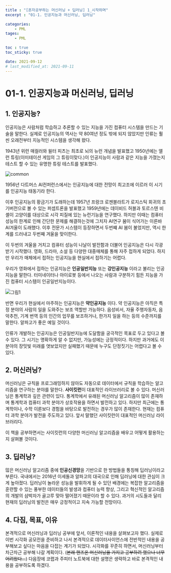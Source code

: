 ```yaml
---
title : "[혼자공부하는 머신러닝 + 딥러닝] 1_시작하며"
excerpt : "01-1. 인공지능과 머신러닝, 딥러닝"

categories:
    - PML
tages:
    - PML

toc : true
toc_sticky: true

date: 2021-09-12
# last_modified_at: 2021-09-11
---
```

# 01-1. 인공지능과 머신러닝, 딥러닝

## 1. 인공지능?

인공지능은 사람처럼 학습하고 추론할 수 있는 지능을 가진 컴퓨터 시스템을 만드는 기술을 말한다. 실제로 인공지능의 역사는 약 80여년 정도 밖에 되지 않았지만 인류는 훨씬 오래전부터 지능적인 시스템을 생각해 왔다.

1943년 위런 매컬러와 윌터 피츠는 최초로 뇌의 뉴런 개념을 발표했고 1950년에는 앨런 튜링(이미테이션 게임의 그 튜링이맞다.)이 인공지능이 사람과 같은 지능을 가졌는지 테스트 할 수 있는 유명한 튜링 테스트를 발표했다.

![common](https://user-images.githubusercontent.com/37393115/132973930-211ce822-4bb5-42f0-ab71-0294521db8b1.jpeg)

1956년 다트머스 AI컨퍼런스에서는 인공지능에 대한 전망이 최고조에 이르러 이 시기를 인공지능 태동기라 한다.

이후 인공지능의 황금기가 도래하는데 1957년 프랑크 로젠블라트가 로지스틱 회귀의 초기버전으로 볼 수 있는 퍼셉트론을 발표했고 1959년에는 데이비드 허블과 토르스텐 비셸이 고양이를 대상으로 시각 피질에 있는 뉴런기능을 연구했다. 하지만 이때는 컴퓨터 성능의 한계로 인해 간단한 문제를 해결하는것에 그치자 AI연구 붐이 식어가는 이른바 AI겨울이 도래했다. 이후 전문가 시스템이 등장하면서 두번쨰 AI 붐이 불었지만, 역시 한계를 드러내고 두번째 겨울을 맞이한다.

이 두번의 겨울을 거치고 컴퓨터 성능이 나날이 발전함과 더불어 인공지능은 다시 각광받기 시작했다. 영화, 드라마, 소설 등 다양한 대중매체를 통해 자주 접하게 되었다. 하지만 우리가 매체에서 접하는 인공지능을 현실에서 접하기는 어렵다.

우리가 영화에서 접하는 인공지능은 **인공일반지능** 또는 **강인공지능** 이라고 불리는 인공지능을 말한다. 터미네이터나 아이로봇 등에서 나오는 사람과 구분하기 힘든 지능을 가진 컴퓨터 시스템이 인공일반지능이다.

![그림1](https://user-images.githubusercontent.com/37393115/132974217-6831c90d-c68c-4300-b50c-31ffdb9e9346.jpg)

반면 우리가 현실에서 마주하는 인공지능은 **약인공지능** 이다. 약 인공지능은 아직은 특정 분야의 사람의 일을 도와주는 보조 역할만 가능하다. 음성비서, 자율 주행자동차, 음악추천, 기계 번역 등의 인간의 업무를 보조하거나, 한가지 일을 하는 등의 수준까지를 말한다. 알파고가 좋은 예일 것이다.

인류가 개발하는 인공지능은 인공일반지능에 도달함을 궁극적인 목표로 두고 있다고 볼 수 있다. 그 시기는 명확하게 알 수 없지만, 가능성에는 긍정적이다. 하지만 과거에도 이 분야의 장밋빛 미래를 엿보았지만 실패했기 때문에 누구도 단정짓기는 어렵다고 볼 수 있다.

## 2. 머신러닝?

머신러닝은 규칙을 프로그래밍하지 않아도 자동으로 데이터에서 규칙을 학습하는 알고리즘을 연구하는 분야를 말한다. **사이킷런**이 대표적인 라이브러리로 볼 수 있다. 머신러닝은 통계학과 깊은 관련이 있다. 통계학에서 유래된 머신러닝 알고리즘이 많이 존재하며 통계학과 컴퓨터 과학 분야가 상호작용을 하면서 발전하고 있다. 하지만 최근에는 통계학이나, 수학 이론보다 경험을 바탕으로 발전하는 경우가 많이 존재한다. 현재는 컴퓨터 과학 분야가 발전을 주도하고 있다. 앞서 말했던 사이킷런이 대표적인 머신러닝 라이브러리다. 

이 책을 공부하면서는 사이킷런의 다양한 머신러닝 알고리즘을 배우고 어떻게 활용하는지 살펴볼 것이다.



## 3. 딥러닝?

많은 머신러닝 알고리즘 중에 **인공신경망**을 기반으로 한 방법들을 통칭해 딥러닝이라고 부른다. 국내에서는 2016년 이세돌과 알파고의 대국으로 인해 딥러닝에 대한 관심이 크게 높아졌다. 딥러닝이 놀라운 성능을 발휘하게 될 수 있던 배경에는 복잡한 알고리즘을 훈련할 수 있는 풍부한 데이터들의 발생과 컴퓨터 능력 향상, 그리고 혁신적인 알고리즘의 개발의 삼박자가 골고루 맞아 떨어졌기 때문이라 할 수 있다. 과거의 시도들과 달리 현재의 딥러닝의 발전은 매우 긍정적이고 지속 가능할 전망이다.

## 4. 다짐, 목표, 이유

본격적으로 머신러닝과 딥러닝 공부에 앞서, 이론적인 내용을 살펴보고자 했다. 실제로 이번 시각화 공모전을 준비하고 나서 본격적으로 데이터사이언스에 전반적인 내용을 공부해보고 싶다는 마음을 다잡는 계기가 되었다. 시각화를 꾸준히 하면서, 머신러닝부터 차근차근 공부해 나갈 계획이다. (~~본래 핸즈온 머신러닝을 가지고 공부하려 했으나 너무 어려웠다...~~) 다음장에 코랩과 주피터 노트북에 대한 설명은 생략하고 바로 본격적인 내용을 공부하도록 하겠다.